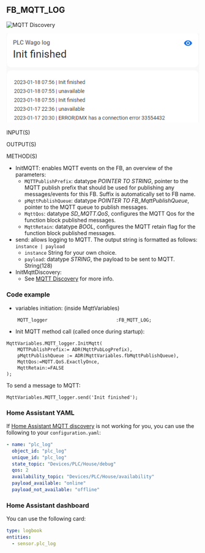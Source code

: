 ## FB_MQTT_LOG
![MQTT Discovery](https://img.shields.io/badge/MQTT%20Discovery-brightgreen)

![](../_img/mqtt_log_in_ha.png)

INPUT(S)

OUTPUT(S)

METHOD(S)

- InitMQTT: enables MQTT events on the FB, an overview of the parameters:
  - `MQTTPublishPrefix`: datatype _POINTER TO STRING_, pointer to the MQTT publish prefix that should be used for publishing any messages/events for this FB. Suffix is automatically set to FB name.
  - `pMqttPublishQueue`: datatype _POINTER TO FB_MqttPublishQueue_, pointer to the MQTT queue to publish messages.
  - `MqttQos`: datatype _SD_MQTT.QoS_, configures the MQTT Qos for the function block published messages.
  - `MqttRetain`: datatype _BOOL_, configures the MQTT retain flag for the function block published messages.
- send: allows logging to MQTT. The output string is formatted as follows: `instance | payload`
  - `instance` String for your own choice.
  - `payload`: datatype _STRING_, the payload to be sent to MQTT. String(128)
- InitMqttDiscovery:
  - See [MQTT Discovery](./../AdditionalFunctionality/MQTT_Discovery.md) for more info.

### **Code example**

- variables initiation: (inside MqttVariables)

```
	MQTT_logger							:FB_MQTT_LOG;
```

- Init MQTT method call (called once during startup):

```
MqttVariables.MQTT_logger.InitMqtt(
	MQTTPublishPrefix:= ADR(MqttPubLogPrefix),
	pMqttPublishQueue := ADR(MqttVariables.fbMqttPublishQueue),
	MqttQos:=MQTT.QoS.ExactlyOnce,
	MqttRetain:=FALSE
);
```

To send a message to MQTT:

```
MqttVariables.MQTT_logger.send('Init finished');
```

### **Home Assistant YAML**
If [Home Assistant MQTT discovery](../AdditionalFunctionality/MQTT_Discovery.md) is not working for you, you can use the following to your `configuration.yaml`:

```yaml
- name: "plc_log"
  object_id: "plc_log"
  unique_id: "plc_log"
  state_topic: "Devices/PLC/House/debug"
  qos: 2  
  availability_topic: "Devices/PLC/House/availability"
  payload_available: "online"
  payload_not_available: "offline"

```

### **Home Assistant dashboard**

You can use the following card:

```yaml
type: logbook
entities:
  - sensor.plc_log
```
